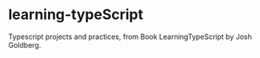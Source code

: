 # learning-typeScript
Typescript projects and practices, from Book LearningTypeScript by Josh Goldberg.
